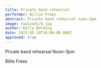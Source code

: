 ```yaml
---
title: Private band rehearsal
performer: Billie Frees
abstract: Private band rehearsal noon-3pm
image: /uploads/0.jpg
author: Kelly Bolding
date: 2023-05-19T16:00:00.000Z
approved: true
---
```

Private band rehearsal Noon-3pm 

B﻿illie Frees